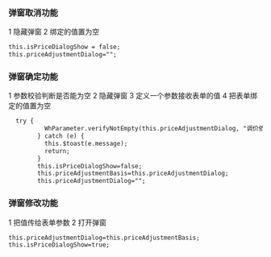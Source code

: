 ### 弹窗取消功能
1 隐藏弹窗
2 绑定的值置为空
```html
this.isPriceDialogShow = false;
this.priceAdjustmentDialog="";
```

### 弹窗确定功能
1 参数校验判断是否能为空
2 隐藏弹窗
3 定义一个参数接收表单的值
4 把表单绑定的值置为空
```html
  try {
          WhParameter.verifyNotEmpty(this.priceAdjustmentDialog, "调价依据");
        } catch (e) {
          this.$toast(e.message);
          return;
        }
        this.isPriceDialogShow=false;
        this.priceAdjustmentBasis=this.priceAdjustmentDialog;
        this.priceAdjustmentDialog="";
```

### 弹窗修改功能
1 把值传给表单参数
2 打开弹窗
```html
this.priceAdjustmentDialog=this.priceAdjustmentBasis;
this.isPriceDialogShow=true;
```

